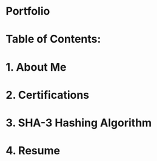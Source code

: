 # Portfolio
#
# Table of Contents:
# 1. About Me 
# 2. Certifications
# 3. SHA-3 Hashing Algorithm
# 4. Resume

